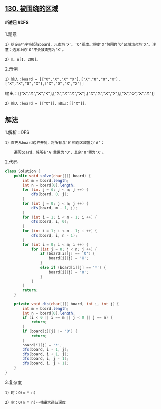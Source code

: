 ## [130. 被围绕的区域]()

#### #递归 #DFS
1.题意

    1）给定m*n字符矩阵board，元素为'X'、'O'组成。将被'X'包围的‘O’区域填充为'X'。注意：边界上的'O'不会被填充为'X'。

    2）m、n[1, 200]。

2.示例

    1）输入：board = [["X","X","X","X"],["X","O","O","X"],["X","X","O","X"],["X","O","X","X"]]

输出：[["X","X","X","X"],["X","X","X","X"],["X","X","X","X"],["X","O","X","X"]]

    2）输入：board = [["X"]]，输出：[["X"]]。
## 解法
1.解析：DFS

    1）首先从board边界开始，将所有与'O'相连区域置为'A'；

        遍历board，将所有'A'重置为'O'，其余'O'置为'X'。

2.代码
```java
class Solution {
    public void solve(char[][] board) {
        int m = board.length;
        int n = board[0].length;
        for (int j = 0; j < n; j ++) {
            dfs(board, 0, j);
        }
        for (int j = 0; j < n; j ++) {
            dfs(board, m - 1, j);
        }
        for (int i = 1; i < m - 1; i ++) {
            dfs(board, i, 0);
        }
        for (int i = 1; i < m - 1; i ++) {
            dfs(board, i, n - 1);
        }
        for (int i = 0; i < m; i ++) {
            for (int j = 0; j < n; j ++) {
                if (board[i][j] == 'O') {
                    board[i][j] = 'X';
                }
                else if (board[i][j] == '*') {
                    board[i][j] = 'O';
                }
            }
        }
        return;
    }

    private void dfs(char[][] board, int i, int j) {
        int m = board.length;
        int n = board[0].length;
        if (i < 0 || i == m || j < 0 || j == n) {
            return;
        }
        if (board[i][j] != 'O') {
            return;
        }
        board[i][j] = '*';
        dfs(board, i - 1, j);
        dfs(board, i + 1, j);
        dfs(board, i, j - 1);
        dfs(board, i, j + 1);
    }
}
```
3.复杂度

    1）时：O(m * n)

    2）空：O(m * n)--栈最大递归深度
